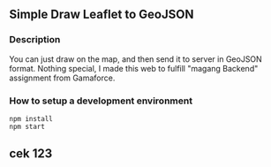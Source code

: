 
## Simple Draw Leaflet to GeoJSON

### Description
You can just draw on the map, and then send it to server in GeoJSON format. Nothing special, I made this web to fulfill "magang Backend" assignment from Gamaforce.


### How to setup a development environment
    npm install
    npm start

## cek 123 